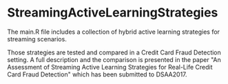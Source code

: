 # StreamingActiveLearningStrategies
The main.R file includes a collection of hybrid active learning strategies for streaming scenarios.

Those strategies are tested and compared in a Credit Card Fraud Detection setting.
A full description and the comparison is presented in the paper "An Assessment of Streaming Active Learning Strategies for Real-Life Credit Card Fraud Detection" which has been submitted to DSAA2017.

